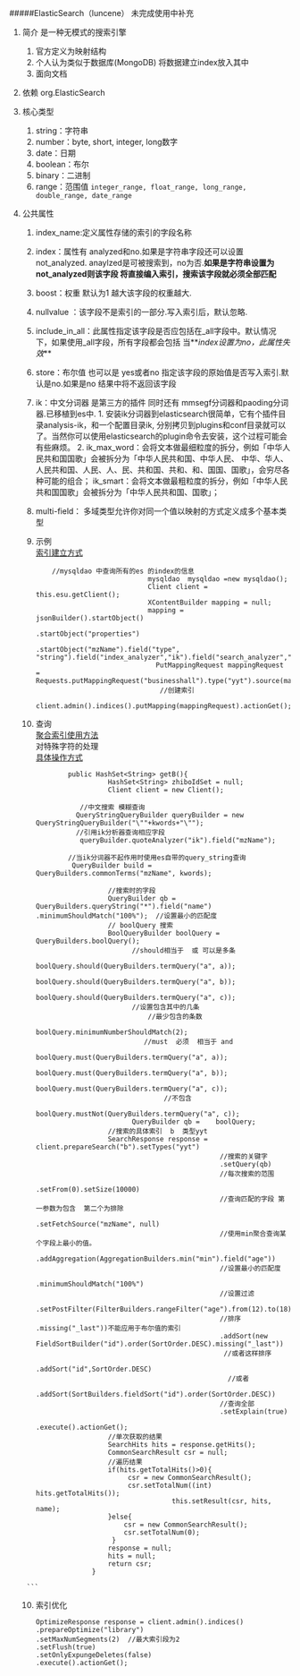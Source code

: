 #####ElasticSearch（luncene）  未完成使用中补充

1. 简介
    是一种无模式的搜索引擎 
    1. 官方定义为映射结构
    2. 个人认为类似于数据库(MongoDB) 将数据建立index放入其中 
    3. 面向文档
    
2. 依赖  org.ElasticSearch

3.  核心类型
    1.  string：字符串 
    2.  number：byte, short, integer, long数字
    3.  date：日期
    4.  boolean：布尔
    5.  binary：二进制
    6.  range：范围值 `integer_range, float_range, long_range, double_range, date_range`
    
4.  公共属性
     1.  index_name:定义属性存储的索引的字段名称
     2.  index：属性有 analyzed和no.如果是字符串字段还可以设置not_analyzed.
          anaylzed是可被搜索到，no为否.**如果是字符串设置为 not_analyzed则该字段
          将直接编入索引，搜索该字段就必须全部匹配**
     3.  boost：权重 默认为1 越大该字段的权重越大.
     4.  nullvalue ：该字段不是索引的一部分.写入索引后，默认忽略.
     5.  include_in_all：此属性指定该字段是否应包括在_all字段中。默认情况下，如果使用_all字段，所有字段都会包括
            当**_index设置为no，此属性失效_**
     6.  store：布尔值 也可以是 yes或者no 指定该字段的原始值是否写入索引.默认是no.如果是no 结果中将不返回该字段
     7.  ik：中文分词器  是第三方的插件 同时还有 mmsegf分词器和paoding分词器.已移植到es中.
                1.  安装ik分词器到elasticsearch很简单，它有个插件目录analysis-ik，和一个配置目录ik, 
                分别拷贝到plugins和conf目录就可以了。当然你可以使用elasticsearch的plugin命令去安装，这个过程可能会有些麻烦。
                2.  ik_max_word：会将文本做最细粒度的拆分，例如「中华人民共和国国歌」会被拆分为「中华人民共和国、中华人民、
                中华、华人、人民共和国、人民、人、民、共和国、共和、和、国国、国歌」，会穷尽各种可能的组合； 
                    ik_smart：会将文本做最粗粒度的拆分，例如「中华人民共和国国歌」会被拆分为「中华人民共和国、国歌」；
     8.   multi-field： 多域类型允许你对同一个值以映射的方式定义成多个基本类型  
     8.   示例 <br>
            [索引建立方式](https://blog.csdn.net/napoay/article/details/51707023)
            ```
                //mysqldao 中查询所有的es 的index的信息
                                        mysqldao  mysqldao =new mysqldao();
                                        Client client = this.esu.getClient();
                                        XContentBuilder mapping = null;
                                        mapping = jsonBuilder().startObject()
                    			        		  .startObject("properties")
                    			        		           .startObject("mzName").field("type", "string").field("index_analyzer","ik").field("search_analyzer","ik_smart").field("store",true).endObject()
                                          PutMappingRequest mappingRequest = Requests.putMappingRequest("businesshall").type("yyt").source(mapping);
                     		               //创建索引
                                           client.admin().indices().putMapping(mappingRequest).actionGet();    
           ```
                      
     9.   查询   
            [聚合索引使用方法](https://elasticsearch.cn/article/102) <br>
            对特殊字符的处理 <br>
            [具体操作方式](https://blog.csdn.net/dlm_bk/article/details/79758413)           
          ```aidl
                  public HashSet<String> getB(){
                       		HashSet<String> zhiboIdSet = null;
                       		Client client = new Client();
             		
   		             //中文搜索 模糊查询
             		QueryStringQueryBuilder queryBuilder = new QueryStringQueryBuilder("\""+kwords+"\"");
             		//引用ik分析器查询相应字段
   		             queryBuilder.quoteAnalyzer("ik").field("mzName");
        
                  //当ik分词器不起作用时使用es自带的query_string查询
                   QueryBuilder build = QueryBuilders.commonTerms("mzName", kwords);
   		
                       		//搜索时的字段
                       		QueryBuilder qb = QueryBuilders.queryString("*").field("name") .minimumShouldMatch("100%");  //设置最小的匹配度
                            // boolQuery 搜索
                            BoolQueryBuilder boolQuery = QueryBuilders.boolQuery();  
                                  //should相当于  或 可以是多条
                                      boolQuery.should(QueryBuilders.termQuery("a", a));                                                                   								   
                                      boolQuery.should(QueryBuilders.termQuery("a", b));                                                                   								   
                                      boolQuery.should(QueryBuilders.termQuery("a", c));                                                                   								   
                                  //设置包含其中的几条
                                      //最少包含的条数
                                       boolQuery.minimumNumberShouldMatch(2);
                                     //must  必须  相当于 and
                                          boolQuery.must(QueryBuilders.termQuery("a", a));
                                          boolQuery.must(QueryBuilders.termQuery("a", b));
                                          boolQuery.must(QueryBuilders.termQuery("a", c));
                                          //不包含
                                          boolQuery.mustNot(QueryBuilders.termQuery("a", c));
                                  QueryBuilder qb =    boolQuery;     
                       		//搜索的具体索引  b  类型yyt
                       		SearchResponse response = client.prepareSearch("b").setTypes("yyt")
                       		                            //搜索的关键字
                       									.setQuery(qb)
                       									//每次搜索的范围
                       									.setFrom(0).setSize(10000)
                       									//查询匹配的字段 第一参数为包含  第二个为排除
                       								    .setFetchSource("mzName", null)
             								            //使用min聚合查询某个字段上最小的值。
             								            .addAggregation(AggregationBuilders.min("min").field("age"))
                       								    //设置最小的匹配度
                       								    .minimumShouldMatch("100%")
                       								    //设置过滤
                       								    .setPostFilter(FilterBuilders.rangeFilter("age").from(12).to(18))
             								            //排序   .missing("_last"))不能应用于布尔值的索引
   								                        .addSort(new FieldSortBuilder("id").order(SortOrder.DESC).missing("_last"))
	                                                     //或者这样排序
	                                                    .addSort("id",SortOrder.DESC)
                                                          //或者
                                                        .addSort(SortBuilders.fieldSort("id").order(SortOrder.DESC))    
                       								    //查询全部
                       								    .setExplain(true)
                       								    .execute().actionGet(); 
                       		//单次获取的结果
                       		SearchHits hits = response.getHits(); 
             		        CommonSearchResult csr = null;
                       		//遍历结果
                       		if(hits.getTotalHits()>0){
             		             csr = new CommonSearchResult();
                       			 csr.setTotalNum((int) hits.getTotalHits());
                                            this.setResult(csr, hits, name);
                       		}else{
             		            csr = new CommonSearchResult();
                                csr.setTotalNum(0);
             		         }
                       		response = null;
                       		hits = null;
                       		return csr;
                       	}

         ```
     10.   索引优化
            ```aidl
            OptimizeResponse response = client.admin().indices()
            .prepareOptimize("library")
            .setMaxNumSegments(2)  //最大索引段为2
            .setFlush(true)
            .setOnlyExpungeDeletes(false)
            .execute().actionGet();

            ```
     
        
         